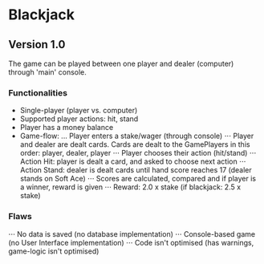 # Blackjack

## Version 1.0
The game can be played between one player and dealer (computer) through 'main' console.

### Functionalities
+ Single-player (player vs. computer)
+ Supported player actions: hit, stand
+ Player has a money balance
+ Game-flow:
... Player enters a stake/wager (through console)
⋅⋅⋅ Player and dealer are dealt cards. Cards are dealt to the GamePlayers in this order: player, dealer, player
⋅⋅⋅ Player chooses their action (hit/stand)
⋅⋅⋅ Action Hit: player is dealt a card, and asked to choose next action
⋅⋅⋅ Action Stand: dealer is dealt cards until hand score reaches 17 (dealer stands on Soft Ace)
⋅⋅⋅ Scores are calculated, compared and if player is a winner, reward is given
⋅⋅⋅ Reward: 2.0 x stake (if blackjack: 2.5 x stake)

### Flaws
⋅⋅⋅ No data is saved (no database implementation)
⋅⋅⋅ Console-based game (no User Interface implementation)
⋅⋅⋅ Code isn't optimised (has warnings, game-logic isn't optimised)
